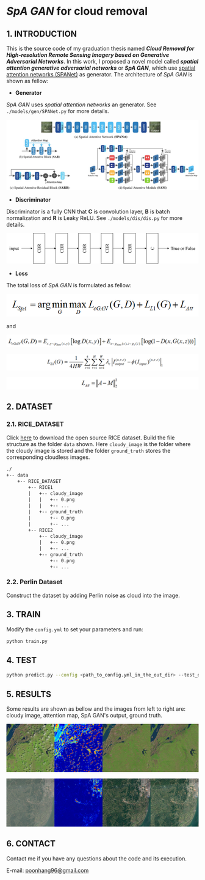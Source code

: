 # *SpA GAN* for cloud removal

## 1. INTRODUCTION

This is the source code of my graduation thesis named ***Cloud Removal for High-resolution Remote Sensing Imagery based on Generative Adversarial Networks***. In this work, I proposed a novel model called ***spatial attention generative adversarial networks*** or ***SpA GAN***, which use [spatial attention networks (SPANet)](https://github.com/stevewongv/SPANet) as generator. The architecture of *SpA GAN* is shown as fellow:

- **Generator**

*SpA GAN* uses *spatial attention networks* an generator. See `./models/gen/SPANet.py` for more details.

![SPANet](./readme_images/SPANet.jpg)

- **Discriminator**

Discriminator is a fully  CNN that **C** is convolution layer, **B** is batch normalization and **R** is Leaky ReLU. See `./models/dis/dis.py` for more details.

![dis](./readme_images/dis.jpg)

- **Loss**

The total loss of *SpA GAN* is formulated as fellow:

![loss_spa-gan](./readme_images/loss_spagan.png)

and

![loss_cgan](./readme_images/loss_cgan.png)

![loss_l1](./readme_images/loss_l1.png)

![loss_att](./readme_images/loss_att.png)

## 2. DATASET

### 2.1. RICE_DATASET

Click [here](https://github.com/BUPTLdy/RICE_DATASET) to download the open source RICE dataset. Build the file structure as the folder `data` shown. Here `cloudy_image` is the folder where the cloudy image is stored and the folder `ground_truth` stores the corresponding cloudless images.

```
./
+-- data
    +--	RICE_DATASET
        +--	RICE1
        |   +-- cloudy_image
        |   |   +-- 0.png
        |   |   +-- ...
        |   +-- ground_truth
        |       +-- 0.png
        |       +-- ...
        +--	RICE2
            +-- cloudy_image
            |   +-- 0.png
            |   +-- ...
            +-- ground_truth
                +-- 0.png
                +-- ...
```

### 2.2. Perlin Dataset

Construct the dataset by adding Perlin noise as cloud into the image.

## 3. TRAIN

Modify the `config.yml` to set your parameters and run:

```bash
python train.py
```

## 4. TEST

```bash
python predict.py --config <path_to_config.yml_in_the_out_dir> --test_dir <path_to_a_directory_stored_test_data> --out_dir <path_to_an_output_directory> --pretrained <path_to_a_pretrained_model> --cuda
```

## 5. RESULTS

Some results are shown as bellow and the images from left to right are: cloudy image, attention map, SpA GAN's output, ground truth.

![test_0000](./readme_images/test_0000.png)

![test_0026](./readme_images/test_0026.png)

## 6. CONTACT

Contact me if you have any questions about the code and its execution.

E-mail: poonhang96@gmail.com